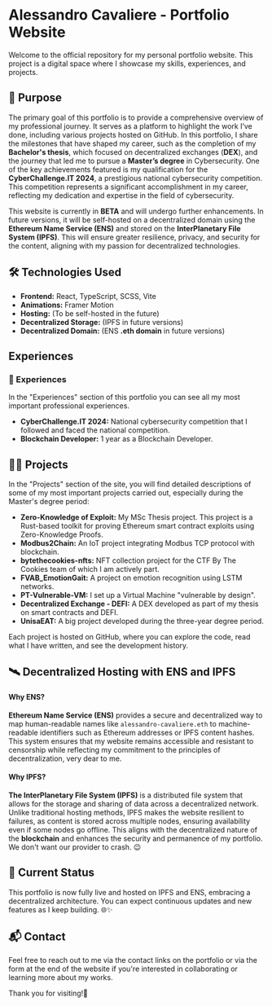 # Alessandro Cavaliere - Portfolio Website

Welcome to the official repository for my personal portfolio website. This project is a digital space where I showcase my skills, experiences, and projects. 

## 🚀 Purpose

The primary goal of this portfolio is to provide a comprehensive overview of my professional journey. It serves as a platform to highlight the work I’ve done, including various projects hosted on GitHub. In this portfolio, I share the milestones that have shaped my career, such as the completion of my **Bachelor's thesis**, which focused on decentralized exchanges (**DEX**), and the journey that led me to pursue a **Master’s degree** in Cybersecurity. One of the key achievements featured is my qualification for the **CyberChallenge.IT 2024**, a prestigious national cybersecurity competition. This competition represents a significant accomplishment in my career, reflecting my dedication and expertise in the field of cybersecurity.

This website is currently in **BETA** and will undergo further enhancements. In future versions, it will be self-hosted on a decentralized domain using the **Ethereum Name Service (ENS)** and stored on the **InterPlanetary File System (IPFS)**. This will ensure greater resilience, privacy, and security for the content, aligning with my passion for decentralized technologies.

## 🛠️ Technologies Used

   - **Frontend:** React, TypeScript, SCSS, Vite
   - **Animations:** Framer Motion
   - **Hosting:** (To be self-hosted in the future)
   - **Decentralized Storage:** (IPFS in future versions)
   - **Decentralized Domain:** (ENS **.eth domain** in future versions)

## Experiences

### 🌟 Experiences

In the "Experiences" section of this portfolio you can see all my most important professional experiences.

- **CyberChallenge.IT 2024:** National cybersecurity competition that I followed and faced the national competition.
- **Blockchain Developer:** 1 year as a Blockchain Developer.

## 👨‍💻 Projects

In the "Projects" section of the site, you will find detailed descriptions of some of my most important projects carried out, especially during the Master's degree period:

- **Zero-Knowledge of Exploit:** My MSc Thesis project. This project is a Rust-based toolkit for proving Ethereum smart contract exploits using Zero-Knowledge Proofs.
- **Modbus2Chain:** An IoT project integrating Modbus TCP protocol with blockchain.
- **bytethecookies-nfts:** NFT collection project for the CTF By The Cookies team of which I am actively part.
- **FVAB_EmotionGait:** A project on emotion recognition using LSTM networks.
- **PT-Vulnerable-VM:** I set up a Virtual Machine "vulnerable by design".
- **Decentralized Exchange - DEFI:** A DEX developed as part of my thesis on smart contracts and DEFI.
- **UnisaEAT:** A big project developed during the three-year degree period.

Each project is hosted on GitHub, where you can explore the code, read what I have written, and see the development history.

## 🛰️ Decentralized Hosting with ENS and IPFS

#### Why ENS?

**Ethereum Name Service (ENS)** provides a secure and decentralized way to map human-readable names like `alessandro-cavaliere.eth` to machine-readable identifiers such as Ethereum addresses or IPFS content hashes. This system ensures that my website remains accessible and resistant to censorship while reflecting my commitment to the principles of decentralization, very dear to me.

#### Why IPFS?
**The InterPlanetary File System (IPFS)** is a distributed file system that allows for the storage and sharing of data across a decentralized network. Unlike traditional hosting methods, IPFS makes the website resilient to failures, as content is stored across multiple nodes, ensuring availability even if some nodes go offline. This aligns with the decentralized nature of the **blockchain** and enhances the security and permanence of my portfolio. We don't want our provider to crash. 😉

## 🧪 Current Status

This portfolio is now fully live and hosted on IPFS and ENS, embracing a decentralized architecture.
You can expect continuous updates and new features as I keep building. 🌐✨

## 📬 Contact
Feel free to reach out to me via the contact links on the portfolio or via the form at the end of the website if you're interested in collaborating or learning more about my works.

Thank you for visiting!🙏

